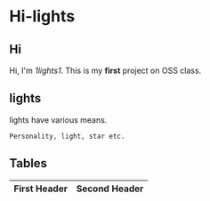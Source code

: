 # Hi-lights
## Hi
Hi, I'm *1lights1*. This is my **first** project on OSS class. 

## lights
lights have various means.
```
Personality, light, star etc.
```

## Tables
First Header | Second Header
------------ | -------------
